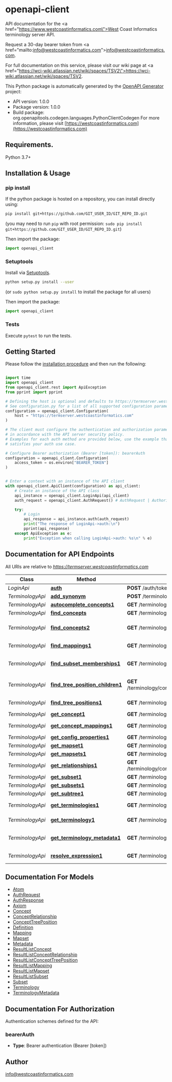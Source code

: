# openapi-client
API documentation for the <a href=\"https://www.westcoastinformatics.com\">West Coast Informatics</a> terminology server API.<p>Request a 30-day bearer token from <a href=\"mailto:info@westcoastinformatics.com\">info@westcoastinformatics.com</a>.</p> <p>For full documentation on this service, please visit our wiki page at <a href=\"https://wci-wiki.atlassian.net/wiki/spaces/TSV2\">https://wci-wiki.atlassian.net/wiki/spaces/TSV2</a>.</p>

This Python package is automatically generated by the [OpenAPI Generator](https://openapi-generator.tech) project:

- API version: 1.0.0
- Package version: 1.0.0
- Build package: org.openapitools.codegen.languages.PythonClientCodegen
For more information, please visit [https://westcoastinformatics.com](https://westcoastinformatics.com)

## Requirements.

Python 3.7+

## Installation & Usage
### pip install

If the python package is hosted on a repository, you can install directly using:

```sh
pip install git+https://github.com/GIT_USER_ID/GIT_REPO_ID.git
```
(you may need to run `pip` with root permission: `sudo pip install git+https://github.com/GIT_USER_ID/GIT_REPO_ID.git`)

Then import the package:
```python
import openapi_client
```

### Setuptools

Install via [Setuptools](http://pypi.python.org/pypi/setuptools).

```sh
python setup.py install --user
```
(or `sudo python setup.py install` to install the package for all users)

Then import the package:
```python
import openapi_client
```

### Tests

Execute `pytest` to run the tests.

## Getting Started

Please follow the [installation procedure](#installation--usage) and then run the following:

```python

import time
import openapi_client
from openapi_client.rest import ApiException
from pprint import pprint

# Defining the host is optional and defaults to https://termserver.westcoastinformatics.com
# See configuration.py for a list of all supported configuration parameters.
configuration = openapi_client.Configuration(
    host = "https://termserver.westcoastinformatics.com"
)

# The client must configure the authentication and authorization parameters
# in accordance with the API server security policy.
# Examples for each auth method are provided below, use the example that
# satisfies your auth use case.

# Configure Bearer authorization (Bearer [token]): bearerAuth
configuration = openapi_client.Configuration(
    access_token = os.environ["BEARER_TOKEN"]
)


# Enter a context with an instance of the API client
with openapi_client.ApiClient(configuration) as api_client:
    # Create an instance of the API class
    api_instance = openapi_client.LoginApi(api_client)
    auth_request = openapi_client.AuthRequest() # AuthRequest | Authorization information

    try:
        # Login
        api_response = api_instance.auth(auth_request)
        print("The response of LoginApi->auth:\n")
        pprint(api_response)
    except ApiException as e:
        print("Exception when calling LoginApi->auth: %s\n" % e)

```

## Documentation for API Endpoints

All URIs are relative to *https://termserver.westcoastinformatics.com*

Class | Method | HTTP request | Description
------------ | ------------- | ------------- | -------------
*LoginApi* | [**auth**](docs/LoginApi.md#auth) | **POST** /auth/token | Login
*TerminologyApi* | [**add_synonym**](docs/TerminologyApi.md#add_synonym) | **POST** /terminology/concept/{terminology}/{code}/atom | Add synonym
*TerminologyApi* | [**autocomplete_concepts1**](docs/TerminologyApi.md#autocomplete_concepts1) | **GET** /terminology/concept/{terminology}/autocomplete | Autocomplete
*TerminologyApi* | [**find_concepts**](docs/TerminologyApi.md#find_concepts) | **GET** /terminology/concept/{terminology} | Find concepts
*TerminologyApi* | [**find_concepts2**](docs/TerminologyApi.md#find_concepts2) | **GET** /terminology/concept | Find concepts (across all terminologies)
*TerminologyApi* | [**find_mappings1**](docs/TerminologyApi.md#find_mappings1) | **GET** /terminology/mapset/{terminology}/{code}/mapping | Find mappings
*TerminologyApi* | [**find_subset_memberships1**](docs/TerminologyApi.md#find_subset_memberships1) | **GET** /terminology/concept/{terminology}/{code}/subsets | Get concept subset memberships
*TerminologyApi* | [**find_tree_position_children1**](docs/TerminologyApi.md#find_tree_position_children1) | **GET** /terminology/concept/{terminology}/{code}/trees/children | Find tree position children
*TerminologyApi* | [**find_tree_positions1**](docs/TerminologyApi.md#find_tree_positions1) | **GET** /terminology/concept/{terminology}/{code}/trees | Find tree positions
*TerminologyApi* | [**get_concept1**](docs/TerminologyApi.md#get_concept1) | **GET** /terminology/concept/{terminology}/{code} | Get concept
*TerminologyApi* | [**get_concept_mappings1**](docs/TerminologyApi.md#get_concept_mappings1) | **GET** /terminology/concept/{terminology}/{code}/mapping | Get concept mappings
*TerminologyApi* | [**get_config_properties1**](docs/TerminologyApi.md#get_config_properties1) | **GET** /terminology/properties | Get properties
*TerminologyApi* | [**get_mapset1**](docs/TerminologyApi.md#get_mapset1) | **GET** /terminology/mapset/{terminology}/{code} | Get mapset
*TerminologyApi* | [**get_mapsets1**](docs/TerminologyApi.md#get_mapsets1) | **GET** /terminology/mapset/{terminology} | Get mapsets
*TerminologyApi* | [**get_relationships1**](docs/TerminologyApi.md#get_relationships1) | **GET** /terminology/concept/{terminology}/{code}/relationships | Get concept relationships
*TerminologyApi* | [**get_subset1**](docs/TerminologyApi.md#get_subset1) | **GET** /terminology/subset/{terminology}/{code} | Get subset
*TerminologyApi* | [**get_subsets1**](docs/TerminologyApi.md#get_subsets1) | **GET** /terminology/subset/{terminology} | Get subsets
*TerminologyApi* | [**get_subtree1**](docs/TerminologyApi.md#get_subtree1) | **GET** /terminology/concept/{terminology}/{code}/subtree | Get subtree
*TerminologyApi* | [**get_terminologies1**](docs/TerminologyApi.md#get_terminologies1) | **GET** /terminology | Get terminologies
*TerminologyApi* | [**get_terminology1**](docs/TerminologyApi.md#get_terminology1) | **GET** /terminology/{terminology} | Get terminology
*TerminologyApi* | [**get_terminology_metadata1**](docs/TerminologyApi.md#get_terminology_metadata1) | **GET** /terminology/metadata/{terminology} | Get terminology metadata
*TerminologyApi* | [**resolve_expression1**](docs/TerminologyApi.md#resolve_expression1) | **GET** /terminology/expr/{terminology} | Resolve expression


## Documentation For Models

 - [Atom](docs/Atom.md)
 - [AuthRequest](docs/AuthRequest.md)
 - [AuthResponse](docs/AuthResponse.md)
 - [Axiom](docs/Axiom.md)
 - [Concept](docs/Concept.md)
 - [ConceptRelationship](docs/ConceptRelationship.md)
 - [ConceptTreePosition](docs/ConceptTreePosition.md)
 - [Definition](docs/Definition.md)
 - [Mapping](docs/Mapping.md)
 - [Mapset](docs/Mapset.md)
 - [Metadata](docs/Metadata.md)
 - [ResultListConcept](docs/ResultListConcept.md)
 - [ResultListConceptRelationship](docs/ResultListConceptRelationship.md)
 - [ResultListConceptTreePosition](docs/ResultListConceptTreePosition.md)
 - [ResultListMapping](docs/ResultListMapping.md)
 - [ResultListMapset](docs/ResultListMapset.md)
 - [ResultListSubset](docs/ResultListSubset.md)
 - [Subset](docs/Subset.md)
 - [Terminology](docs/Terminology.md)
 - [TerminologyMetadata](docs/TerminologyMetadata.md)


<a id="documentation-for-authorization"></a>
## Documentation For Authorization


Authentication schemes defined for the API:
<a id="bearerAuth"></a>
### bearerAuth

- **Type**: Bearer authentication (Bearer [token])


## Author

info@westcoastinformatics.com


